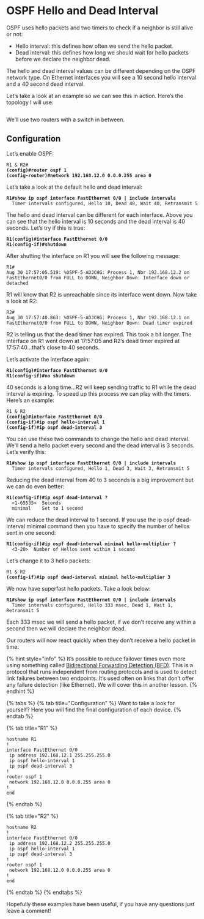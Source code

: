 # OSPF Hello and Dead Interval

OSPF uses hello packets and two timers to check if a neighbor is still alive or not:

* Hello interval: this defines how often we send the hello packet.
* Dead interval:  this defines how long we should wait for hello packets before we declare the neighbor dead.

The hello and dead interval values can be different depending on the OSPF network type. On Ethernet interfaces you will see a 10 second hello interval and a 40 second dead interval.

Let’s take a look at an example so we can see this in action. Here’s the topology I will use:

<figure><img src="https://cdn.networklessons.com/wp-content/uploads/2015/06/ospf-r1-sw-r2.png" alt=""><figcaption></figcaption></figure>

We’ll use two routers with a switch in between.

## Configuration

Let’s enable OSPF:

<pre><code>R1 &#x26; R2#
<strong>(config)#router ospf 1
</strong><strong>(config-router)#network 192.168.12.0 0.0.0.255 area 0
</strong></code></pre>

Let’s take a look at the default hello and dead interval:

<pre><code><strong>R1#show ip ospf interface FastEthernet 0/0 | include intervals
</strong>  Timer intervals configured, Hello 10, Dead 40, Wait 40, Retransmit 5
</code></pre>

The hello and dead interval can be different for each interface. Above you can see that the hello interval is 10 seconds and the dead interval is 40 seconds. Let’s try if this is true:

<pre><code><strong>R1(config)#interface FastEthernet 0/0
</strong><strong>R1(config-if)#shutdown 
</strong></code></pre>

After shutting the interface on R1 you will see the following message:

```
R1#
Aug 30 17:57:05.519: %OSPF-5-ADJCHG: Process 1, Nbr 192.168.12.2 on FastEthernet0/0 from FULL to DOWN, Neighbor Down: Interface down or detached
```

R1 will know that R2 is unreachable since its interface went down. Now take a look at R2:

```
R2#
Aug 30 17:57:40.863: %OSPF-5-ADJCHG: Process 1, Nbr 192.168.12.1 on FastEthernet0/0 from FULL to DOWN, Neighbor Down: Dead timer expired
```

R2 is telling us that the dead timer has expired. This took a bit longer. The interface on R1 went down at 17:57:05 and R2’s dead timer expired at 17:57:40…that’s close to 40 seconds.

Let’s activate the interface again:

<pre><code><strong>R1(config)#interface FastEthernet 0/0
</strong><strong>R1(config-if)#no shutdown
</strong></code></pre>

40 seconds is a long time…R2 will keep sending traffic to R1 while the dead interval is expiring. To speed up this process we can play with the timers. Here’s an example:

<pre><code>R1 &#x26; R2
<strong>(config)#interface FastEthernet 0/0
</strong><strong>(config-if)#ip ospf hello-interval 1 
</strong><strong>(config-if)#ip ospf dead-interval 3
</strong></code></pre>

You can use these two commands to change the hello and dead interval. We’ll send a hello packet every second and the dead interval is 3 seconds. Let’s verify this:

<pre><code><strong>R1#show ip ospf interface FastEthernet 0/0 | include intervals
</strong>  Timer intervals configured, Hello 1, Dead 3, Wait 3, Retransmit 5
</code></pre>

Reducing the dead interval from 40 to 3 seconds is a big improvement but we can do even better:

<pre><code><strong>R1(config-if)#ip ospf dead-interval ?
</strong>  &#x3C;1-65535>  Seconds
  minimal    Set to 1 second
</code></pre>

We can reduce the dead interval to 1 second. If you use the ip ospf dead-interval minimal command then you have to specify the number of hellos sent in one second:

<pre><code><strong>R1(config-if)#ip ospf dead-interval minimal hello-multiplier ?
</strong>  &#x3C;3-20>  Number of Hellos sent within 1 second
</code></pre>

Let’s change it to 3 hello packets:

<pre><code>R1 &#x26; R2
<strong>(config-if)#ip ospf dead-interval minimal hello-multiplier 3
</strong></code></pre>

We now have superfast hello packets. Take a look below:

<pre><code><strong>R1#show ip ospf interface FastEthernet 0/0 | include intervals
</strong>  Timer intervals configured, Hello 333 msec, Dead 1, Wait 1, Retransmit 5
</code></pre>

Each 333 msec we will send a hello packet, if we don’t receive any within a second then we will declare the neighbor dead.

Our routers will now react quickly when they don’t receive a hello packet in time.

{% hint style="info" %}
It’s possible to reduce failover times even more using something called [Bidirectional Forwarding Detection (BFD)](https://networklessons.com/cisco/ccnp-encor-350-401/bidirectional-forwarding-detection-bfd). This is a protocol that runs independent from routing protocols and is used to detect link failures between two endpoints. It’s used often on links that don’t offer any failure detection (like Ethernet). We will cover this in another lesson.
{% endhint %}

{% tabs %}
{% tab title="Configuration" %}
Want to take a look for yourself? Here you will find the final configuration of each device.
{% endtab %}

{% tab title="R1" %}
```
hostname R1
!
interface FastEthernet 0/0
 ip address 192.168.12.1 255.255.255.0
 ip ospf hello-interval 1
 ip ospf dead-interval 3
!
router ospf 1
 network 192.168.12.0 0.0.0.255 area 0
!
end
```
{% endtab %}

{% tab title="R2" %}
```
hostname R2
!
interface FastEthernet 0/0
 ip address 192.168.12.2 255.255.255.0
 ip ospf hello-interval 1
 ip ospf dead-interval 3
!
router ospf 1
 network 192.168.12.0 0.0.0.255 area 0
!
end
```
{% endtab %}
{% endtabs %}

Hopefully these examples have been useful, if you have any questions just leave a comment!
